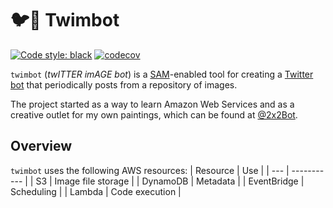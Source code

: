 # 🐦🤖 Twimbot

[![Code style: black](https://img.shields.io/badge/code%20style-black-000000.svg)](https://github.com/psf/black)
[![codecov](https://codecov.io/gh/henrywebster/twimbot-poster/branch/main/graph/badge.svg?token=WU01UYGWPC)](https://codecov.io/gh/henrywebster/twimbot-poster)

`twimbot` (_twITTER imAGE bot_) is a [SAM](https://aws.amazon.com/serverless/sam/)-enabled tool for creating a [Twitter bot](https://blog.twitter.com/common-thread/en/topics/stories/2021/the-secret-world-of-good-bots) that periodically posts from a repository of images.

The project started as a way to learn Amazon Web Services and as a creative outlet for my own paintings, which can be found at [@2x2Bot](https://twitter.com/2x2Bot).

## Overview

`twimbot` uses the following AWS resources:
| Resource | Use |
| --- | ----------- |
| S3 | Image file storage |
| DynamoDB | Metadata |
| EventBridge | Scheduling |
| Lambda | Code execution |

